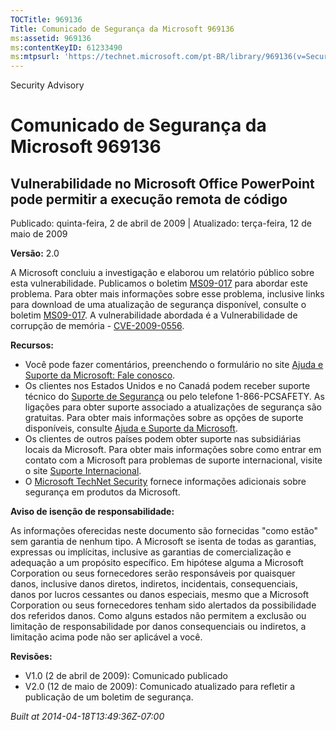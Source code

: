 ```yaml
---
TOCTitle: 969136
Title: Comunicado de Segurança da Microsoft 969136
ms:assetid: 969136
ms:contentKeyID: 61233490
ms:mtpsurl: 'https://technet.microsoft.com/pt-BR/library/969136(v=Security.10)'
---
```


Security Advisory

Comunicado de Segurança da Microsoft 969136
===========================================

Vulnerabilidade no Microsoft Office PowerPoint pode permitir a execução remota de código
----------------------------------------------------------------------------------------

Publicado: quinta-feira, 2 de abril de 2009 | Atualizado: terça-feira, 12 de maio de 2009

**Versão:** 2.0

A Microsoft concluiu a investigação e elaborou um relatório público sobre esta vulnerabilidade. Publicamos o boletim [MS09-017](http://technet.microsoft.com/security/bulletin/ms09-017) para abordar este problema. Para obter mais informações sobre esse problema, inclusive links para download de uma atualização de segurança disponível, consulte o boletim [MS09-017](http://technet.microsoft.com/security/bulletin/ms09-017). A vulnerabilidade abordada é a Vulnerabilidade de corrupção de memória - [CVE-2009-0556](http://www.cve.mitre.org/cgi-bin/cvename.cgi?name=cve-2009-0556).

**Recursos:**

-   Você pode fazer comentários, preenchendo o formulário no site [Ajuda e Suporte da Microsoft: Fale conosco](https://support.microsoft.com/common/survey.aspx?scid=sw;en;1257&amp;showpage=1&amp;ws=technet&amp;sd=tech).
-   Os clientes nos Estados Unidos e no Canadá podem receber suporte técnico do [Suporte de Segurança](http://go.microsoft.com/fwlink/?linkid=21131) ou pelo telefone 1-866-PCSAFETY. As ligações para obter suporte associado a atualizações de segurança são gratuitas. Para obter mais informações sobre as opções de suporte disponíveis, consulte [Ajuda e Suporte da Microsoft](http://support.microsoft.com/?ln=pt-br).
-   Os clientes de outros países podem obter suporte nas subsidiárias locais da Microsoft. Para obter mais informações sobre como entrar em contato com a Microsoft para problemas de suporte internacional, visite o site [Suporte Internacional](http://go.microsoft.com/fwlink/?linkid=21155).
-   O [Microsoft TechNet Security](http://go.microsoft.com/fwlink/?linkid=21132) fornece informações adicionais sobre segurança em produtos da Microsoft.

**Aviso de isenção de responsabilidade:**

As informações oferecidas neste documento são fornecidas "como estão" sem garantia de nenhum tipo. A Microsoft se isenta de todas as garantias, expressas ou implícitas, inclusive as garantias de comercialização e adequação a um propósito específico. Em hipótese alguma a Microsoft Corporation ou seus fornecedores serão responsáveis por quaisquer danos, inclusive danos diretos, indiretos, incidentais, consequenciais, danos por lucros cessantes ou danos especiais, mesmo que a Microsoft Corporation ou seus fornecedores tenham sido alertados da possibilidade dos referidos danos. Como alguns estados não permitem a exclusão ou limitação de responsabilidade por danos consequenciais ou indiretos, a limitação acima pode não ser aplicável a você.

**Revisões:**

-   V1.0 (2 de abril de 2009): Comunicado publicado
-   V2.0 (12 de maio de 2009): Comunicado atualizado para refletir a publicação de um boletim de segurança.

*Built at 2014-04-18T13:49:36Z-07:00*
